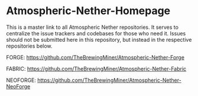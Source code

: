 # Atmospheric-Nether-Homepage
This is a master link to all Atmospheric Nether repositories.
It serves to centralize the issue trackers and codebases for those who need it.
Issues should not be submitted here in this repository, but instead in the respective
repositories below.

FORGE:
https://github.com/TheBrewingMiner/Atmospheric-Nether-Forge

FABRIC:
https://github.com/TheBrewingMiner/Atmospheric-Nether-Fabric

NEOFORGE:
https://github.com/TheBrewingMiner/Atmospheric-Nether-NeoForge
